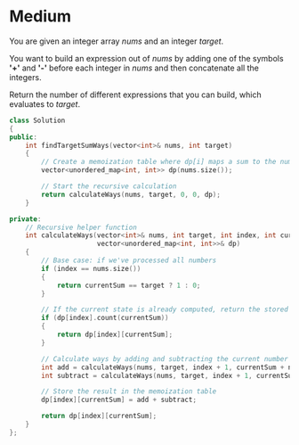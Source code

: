 # Medium

You are given an integer array $nums$ and an integer $target$.

You want to build an expression out of $nums$ by adding one of the symbols **'+'** and **'-'** before each integer in $nums$ and then concatenate all the integers.

Return the number of different expressions that you can build, which evaluates to $target$.

```cpp
class Solution
{
public:
    int findTargetSumWays(vector<int>& nums, int target)
    {
        // Create a memoization table where dp[i] maps a sum to the number of ways to achieve it
        vector<unordered_map<int, int>> dp(nums.size());

        // Start the recursive calculation
        return calculateWays(nums, target, 0, 0, dp);
    }

private:
    // Recursive helper function
    int calculateWays(vector<int>& nums, int target, int index, int currentSum,
                      vector<unordered_map<int, int>>& dp)
    {
        // Base case: if we've processed all numbers
        if (index == nums.size())
        {
            return currentSum == target ? 1 : 0;
        }

        // If the current state is already computed, return the stored result
        if (dp[index].count(currentSum))
        {
            return dp[index][currentSum];
        }

        // Calculate ways by adding and subtracting the current number
        int add = calculateWays(nums, target, index + 1, currentSum + nums[index], dp);
        int subtract = calculateWays(nums, target, index + 1, currentSum - nums[index], dp);

        // Store the result in the memoization table
        dp[index][currentSum] = add + subtract;

        return dp[index][currentSum];
    }
};
```
